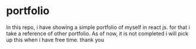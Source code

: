 # portfolio
In this repo, i have showing a simple portfolio of myself in react js. for that i take a reference of other portfolio. As of now, it is not completed i will pick up this when i have free time. thank you
